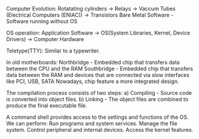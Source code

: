 Computer Evolution:
    Rotatating cylinders -> Relays -> Vaccum Tubes (Electrical Computers (ENIAC)) -> Transistors
    Bare Metal Software - Software running without OS
    
OS operation:
    Application Software -> OS(System Libraries, Kernel, Device Drivers) -> Computer Hardware

Teletype(TTY):
    Similar to a typewriter.

In old motherboards:
    Northbridge - Embedded chip that transfers data between the CPU and the RAM
    Southbridge - Embedded chip that transfers data between the RAM and devices that are connected via slow interfaces like PCI, USB, SATA
Nowadays, chip feature a more integrated design.

The compilation process consists of two steps:
    a) Compiling - Source code is converted into object files.
    b) Linking - The object files are combined to produce the final executable file.

A command shell provides access to the settings and functions of the OS. We can perform:
    Run programs and system services.
    Manage the file system.
    Control peripheral and internal devices.
    Access the kernel features.